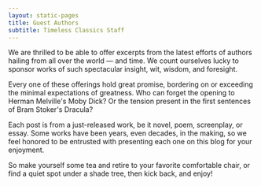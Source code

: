 ```yaml
---
layout: static-pages
title: Guest Authors
subtitle: Timeless Classics Staff
---
```


We are thrilled to be able to offer excerpts from the latest efforts of authors
hailing from all over the world &mdash; and time. We count ourselves lucky to
sponsor works of such spectacular insight, wit, wisdom, and foresight.  

Every one of these offerings hold great promise, bordering on or exceeding the
minimal expectations of greatness. Who can forget the opening to Herman
Melville's Moby Dick? Or the tension present in the first sentences of Bram
Stoker's Dracula?

Each post is from a just-released work, be it novel, poem, screenplay, or essay.
Some works have been years, even decades, in the making, so we feel honored to
be entrusted with presenting each one on this blog for your enjoyment.  

So make yourself some tea and retire to your favorite comfortable chair, or find
a quiet spot under a shade tree, then kick back, and enjoy!
